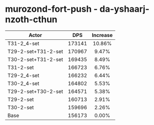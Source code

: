 # murozond-fort-push - da-yshaarj-nzoth-cthun
| Actor | DPS | Increase |
|---|:---:|:---:|
|T31-2_4-set|173141|10.86%|
|T29-2-set+T31-2-set|170967|9.47%|
|T30-2-set+T31-2-set|169435|8.49%|
|T31-2-set|166723|6.76%|
|T29-2_4-set|166232|6.44%|
|T30-2_4-set|164802|5.53%|
|T29-2-set+T30-2-set|164571|5.38%|
|T29-2-set|160713|2.91%|
|T30-2-set|159696|2.26%|
|Base|156173|0.00%|
